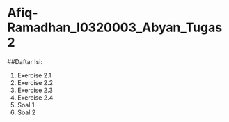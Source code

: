 # Afiq-Ramadhan_I0320003_Abyan_Tugas2

##Daftar Isi:
1. Exercise 2.1
2. Exercise 2.2
3. Exercise 2.3
4. Exercise 2.4
5. Soal 1
6. Soal 2
